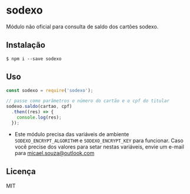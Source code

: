 # sodexo
Módulo não oficial para consulta de saldo dos cartões sodexo.

## Instalação

    $ npm i --save sodexo

## Uso

```javascript
const sodexo = require('sodexo');

// passe como parâmetros o número do cartão e o cpf do titular
sodexo.saldo(cartao, cpf)
  .then((res) => {
    console.log(res);
  });
```

* Este módulo precisa das variáveis de ambiente `SODEXO_ENCRYPT_ALGORITHM` e `SODEXO_ENCRYPT_KEY` para funcionar. Caso você precise dos valores para setar nestas variáveis, envie um e-mail para micael.souza@outlook.com

## Licença
MIT

